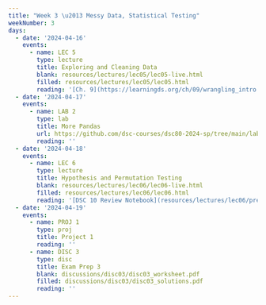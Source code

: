 ```yaml
---
title: "Week 3 \u2013 Messy Data, Statistical Testing"
weekNumber: 3
days:
  - date: '2024-04-16'
    events:
      - name: LEC 5
        type: lecture
        title: Exploring and Cleaning Data
        blank: resources/lectures/lec05/lec05-live.html
        filled: resources/lectures/lec05/lec05.html
        reading: '[Ch. 9](https://learningds.org/ch/09/wrangling_intro.html) and [10](https://learningds.org/ch/10/eda_intro.html)'
  - date: '2024-04-17'
    events:
      - name: LAB 2
        type: lab
        title: More Pandas
        url: https://github.com/dsc-courses/dsc80-2024-sp/tree/main/labs/lab02
        reading: ''
  - date: '2024-04-18'
    events:
      - name: LEC 6
        type: lecture
        title: Hypothesis and Permutation Testing
        blank: resources/lectures/lec06/lec06-live.html
        filled: resources/lectures/lec06/lec06.html
        reading: '[DSC 10 Review Notebook](resources/lectures/lec06/pre-lec06.html), [Ch. 17](https://learningds.org/ch/17/inf_pred_gen_intro.html)'
  - date: '2024-04-19'
    events:
      - name: PROJ 1
        type: proj
        title: Project 1
        reading: ''
      - name: DISC 3
        type: disc
        title: Exam Prep 3
        blank: discussions/disc03/disc03_worksheet.pdf
        filled: discussions/disc03/disc03_solutions.pdf
        reading: ''
---
```

